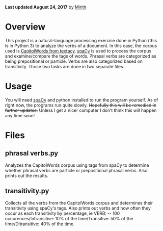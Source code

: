 **Last updated August 24, 2017** by [Mirith](https://github.com/Mirith)

# Overview

This project is a natural-language processing exercise done in Python (this is in Python 3)  to analyze the verbs of a document.  In this case, the corpus used is [CapitolWords from textacy](http://textacy.readthedocs.io/en/latest/api_reference.html#module-textacy.doc).  [spaCy](https://spacy.io/docs/api/) is used to process the corpus and examine/compare the tags of words.  Phrasal verbs are categorized as being prepositional or particle.  Verbs are also categorized based on transitivity.  Those two tasks are done in two separate files.  

# Usage

You will need [spaCy](https://spacy.io/docs/usage/) and python installed to run the program yourself.  As of right now, the programs run quite slowly.  ~~Hopefully this will be remedied in further updates.~~  Unless I get a nicer computer I don't think this will happen any time soon!  

# Files 

## phrasal verbs.py

Analyzes the CapitolWords corpus using tags from spaCy to determine whether phrasal verbs are particle or prepositional phrasal verbs.  Also prints out the results.  

## transitivity.py

Collects all the verbs from the CapitolWords corpus and determines their transitivity using spaCy's tags.  Also prints out verbs and how often they occur as each transitivity by percentage, ie VERB:  -- 100 occurences/Intransitive: 10% of the time/Transitive: 50% of the time/Ditransitive: 40% of the time.



